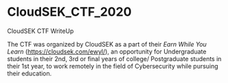 # CloudSEK_CTF_2020
CloudSEK CTF WriteUp

The CTF was organized by CloudSEK as a part of their *Earn While You Learn* (https://cloudsek.com/ewyl/), an opportunity for Undergraduate students in their 2nd, 3rd or final years of college/ Postgraduate students in their 1st year, to work remotely in the field of Cybersecurity while pursuing their education.
